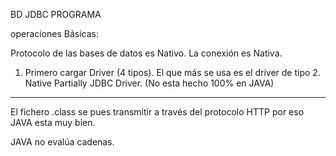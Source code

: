 
BD     JDBC    PROGRAMA

operaciones Básicas: 

Protocolo de las bases de datos es Nativo. La conexión es Nativa.

1) Primero cargar Driver (4 tipos). El que más se usa es el driver de tipo 2.  Native Partially JDBC Driver. (No esta hecho 100% en JAVA)

----

El fichero .class se pues transmitir a través del protocolo HTTP por eso JAVA esta muy bien.

JAVA no evalúa cadenas. 

